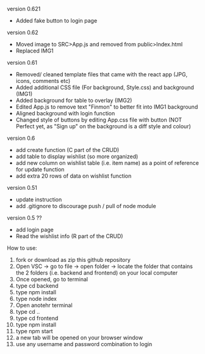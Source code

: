version 0.621
- Added fake button to login page

version 0.62
- Moved image to SRC>App.js and removed from public>Index.html
- Replaced IMG1

version 0.61
- Removed/ cleaned template files that came with the react app (JPG, icons, comments etc)
- Added additional CSS file (For background, Style.css) and background (IMG1)
- Added background for table to overlay (IMG2)
- Edited App.js to remove text "Finmon" to better fit into IMG1 background
- Aligned background with login function
- Changed style of buttons by editing App.css file with button (NOT Perfect yet, as "Sign up" on the background is a diff style and colour)

version 0.6
- add create function (C part of the CRUD)
- add table to display wishlist (so more organized)
- add new column on wishlist table (i.e. item name) as a point of reference for update function
- add extra 20 rows of data on wishlist function

version 0.51
- update instruction 
- add .gitignore to discourage push / pull of node module

version 0.5 ??
- add login page
- Read the wishlist info (R part of the CRUD)



How to use:
1. fork or download as zip this github repository
2. Open VSC -> go to file -> open folder -> locate the folder that contains the 2 folders (i.e. backend and frontend) on your local computer 
3. Once opened, go to terminal 
4. type cd backend
5. type npm install
6. type node index
7. Open anotehr terminal
8. type cd ..
9. type cd frontend
10. type npm install
11. type npm start
12. a new tab will be opened on your browser window
13. use any username and password combination to login
